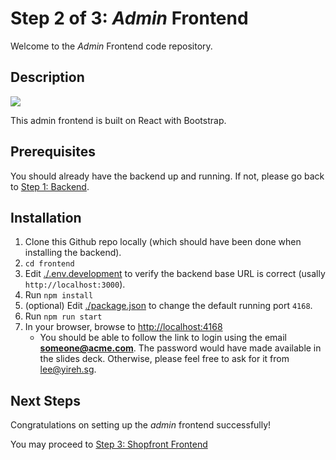 # Step 2 of 3: *Admin* Frontend

Welcome to the *Admin* Frontend code repository.

## Description

<p>
<img src="https://myshopproductsimages.s3.ap-southeast-1.amazonaws.com/archi-frontend-admin.png" />
</p>

This admin frontend is built on React with Bootstrap. 

## Prerequisites

You should already have the backend up and running. If not, please go back to [Step 1: Backend](../backend/).

## Installation

1. Clone this Github repo locally (which should have been done when installing the backend).
2. `cd frontend`
3. Edit [./.env.development](./.env.development) to verify the backend base URL is correct (usally `http://localhost:3000`).
4. Run `npm install`
5. (optional) Edit [./package.json](./package.json) to change the default running port `4168`.
6. Run `npm run start`
7. In your browser, browse to [http://localhost:4168](http://localhost:4168)
   - You should be able to follow the link to login using the email **someone@acme.com**. The password would have made available in the slides deck. Otherwise, please feel free to ask for it from lee@yireh.sg.

## Next Steps

Congratulations on setting up the *admin* frontend successfully! 

You may proceed to [Step 3: Shopfront Frontend](../frontend-shop/)
